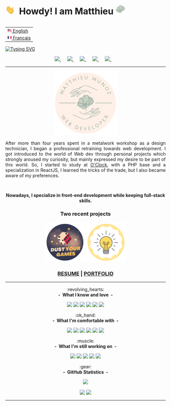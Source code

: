 <h1>
  <img src="https://raw.githubusercontent.com/ABSphreak/ABSphreak/master/gifs/Hi.gif" width="30px" />
  &nbsp;Howdy! I am Matthieu
  <img src="assets/images/flower.png" width="30px" />
</h1>

<table align="right">
 <tr><td><a href="README.md"><img src="assets/images/us-flag.png" height="13"> English</a></td></tr>
 <tr><td><a href="README_fr.md"><img src="assets/images/fr-flag.png" height="13"> Français</a></td></tr>
</table>

[![Typing SVG](https://readme-typing-svg.herokuapp.com?duration=6500&color=0E77F3&center=true&vCenter=true&width=800&lines=Welcome+to+my+Github+page;Just+a+junior+dev+paving+his+way;Always+aiming+higher)]()

<p align="center">
  <a href="https://github.com/matthieu-munoz">
    <img src="https://img.shields.io/badge/github-%23121011.svg?style=for-the-badge&logo=github&logoColor=white" />
  </a>&nbsp;&nbsp;&nbsp;&nbsp;
  <a href="mailto:matthieu.munoz.pro@gmail.com">
    <img src="https://img.shields.io/badge/gmail-%23D14836.svg?&style=for-the-badge&logo=gmail&logoColor=white" />
  </a>&nbsp;&nbsp;&nbsp;&nbsp;
  <a href="https://www.linkedin.com/in/matthieu-munoz-798b33184/">
    <img src="https://img.shields.io/badge/linkedin-%230077B5.svg?&style=for-the-badge&logo=linkedin&logoColor=white" />
  </a>&nbsp;&nbsp;&nbsp;&nbsp;
  <a href="https://m.me/loiseron">
    <img src="https://img.shields.io/badge/Messenger-00B2FF?style=for-the-badge&logo=messenger&logoColor=white" />
  </a>&nbsp;&nbsp;&nbsp;&nbsp;
  <a href="https://codepen.io/matthieu-munoz">
    <img src="https://img.shields.io/badge/Codepen-000000?style=for-the-badge&logo=codepen&logoColor=white" />
  </a>&nbsp;&nbsp;&nbsp;&nbsp;
</p>

<hr/>

<p align="center">
  <a href="https://matthieu-munoz.fr">
  <img src="assets/images/logo.png" width="200px" />
  </a>
</p>

<p align="justify">
  After more than four years spent in a metalwork workshop as a design technician, I began a professional retraining towards web development.
  I got introduced to the world of Web dev through personal projects which strongly aroused my curiosity, but mainly expressed my desire to be part of this world.
  So, I started to study at <a href="https://oclock.io/">O'Clock</a>, with a PHP base and a specialization in ReactJS, I learned the tricks of the trade, but I also became aware of my preferences.
</p>
<br>
<p align="center">
  <b>Nowadays, I specialize in front-end development while keeping full-stack skills.</b>
</p>

<h3 align="center">
  Two recent projects
</h3>

<p align="center">
<a href="https://dustyourgames.com/"><img height="125px" src="assets/images/dyg.png" /></a>
<a href="https://aphantasiaclub.org/"><img height="125px" src="assets/images/ac.png" /></a>
</p>

<h3 align="center">
<a href="assets/resume.pdf">RESUME</a> | <a href="https://matthieu-munoz.frf">PORTFOLIO</a>
</h3>

<hr/>

<p align="center">
  :revolving_hearts:
  <br>
  <b>-&nbsp;&nbsp;What I know and love&nbsp;&nbsp;-</b>
</p>

<p align="center">
  <img src="https://img.shields.io/badge/javascript%20-%23323330.svg?&style=for-the-badge&logo=javascript&logoColor=%23F7DF1E"/>
  <img src="https://img.shields.io/badge/react-%2320232a.svg?style=for-the-badge&logo=react&logoColor=%2361DAFB"/>
  <img src="https://img.shields.io/badge/redux-%23593d88.svg?style=for-the-badge&logo=redux&logoColor=white"/>
  <img src="https://img.shields.io/badge/SASS-hotpink.svg?style=for-the-badge&logo=SASS&logoColor=white"/>
  <img src="https://img.shields.io/badge/css3%20-%231572B6.svg?&style=for-the-badge&logo=css3&logoColor=white"/>
  <img src="https://img.shields.io/badge/html5%20-%23E34F26.svg?&style=for-the-badge&logo=html5&logoColor=white"/>
</p>

<p align="center">
  :ok_hand:
  <br>
  <b>-&nbsp;&nbsp;What I'm comfortable with&nbsp;&nbsp;-</b>
</p>

<p align="center">
  <img src="https://img.shields.io/badge/php-%23777BB4.svg?style=for-the-badge&logo=php&logoColor=white"/>
  <img src="https://img.shields.io/badge/yarn-%232C8EBB.svg?style=for-the-badge&logo=yarn&logoColor=white"/>
  <img src="https://img.shields.io/badge/NPM-%23000000.svg?style=for-the-badge&logo=npm&logoColor=white"/>
  <img src="https://img.shields.io/badge/git%20-%23F05033.svg?&style=for-the-badge&logo=git&logoColor=white"/>
  <img src="https://img.shields.io/badge/Canva-%2300C4CC.svg?style=for-the-badge&logo=Canva&logoColor=white"/>
  <img src="https://img.shields.io/badge/figma-%23F24E1E.svg?style=for-the-badge&logo=figma&logoColor=white"/>
</p>

<p align="center">
  :muscle:
  <br>
  <b>-&nbsp;&nbsp;What I'm still working on&nbsp;&nbsp;-</b>
</p>

<p align="center">
  <img src="https://img.shields.io/badge/Next-black?style=for-the-badge&logo=next.js&logoColor=white"/>
  <img src="https://img.shields.io/badge/node.js-6DA55F?style=for-the-badge&logo=node.js&logoColor=white"/>
  <img src="https://img.shields.io/badge/express.js-%23404d59.svg?style=for-the-badge&logo=express&logoColor=%2361DAFB"/>
  <img src="https://img.shields.io/badge/vuejs-%2335495e.svg?style=for-the-badge&logo=vuedotjs&logoColor=%234FC08D"/>
  <img src="https://img.shields.io/badge/Socket.io-black?style=for-the-badge&logo=socket.io&badgeColor=010101"/>
</p>

<p align="center">
  :gear:
  <br>
  <b>-&nbsp;&nbsp;GitHub Statistics&nbsp;&nbsp;-</b>
</p>

<p align="center">
  <img height="120px" src="https://github-readme-streak-stats.herokuapp.com/?user=matthieu-munoz&hide_border=true&theme=gotham" />
</p>
<p align="center">
  <img height="110px" src="https://github-readme-stats.vercel.app/api?username=matthieu-munoz&count_private=true&hide_title=true&hide_border=true&show_icons=true&include_all_commits=true&line_height=21&theme=gotham" />
  <img height="110px" src="https://github-readme-stats.vercel.app/api/top-langs/?username=matthieu-munoz&hide_title=true&hide_border=true&layout=compact&langs_count=8&theme=gotham" />
</p>
<hr/>
